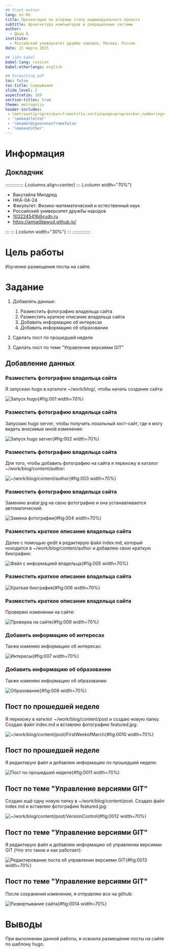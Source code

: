 ```yaml
---
## Front matter
lang: en-RU
title: Презентация по второму этапу индивидуального проекта
subtitle: Архитектура компьютеров и операционные системы
author:
  - Дауд А.
institute:
  - Российский университет дружбы народов, Москва, Россия
date: 21 марта 2025

## i18n babel
babel-lang: russian
babel-otherlangs: english

## Formatting pdf
toc: false
toc-title: Содержание
slide_level: 2
aspectratio: 169
section-titles: true
theme: metropolis
header-includes:
 - \metroset{progressbar=frametitle,sectionpage=progressbar,numbering=fraction}
 - '\makeatletter'
 - '\beamer@ignorenonframefalse'
 - '\makeatother'
---
```


# Информация

## Докладчик

:::::::::::::: {.columns align=center}
::: {.column width="70%"}

  * Вакутайпа Милдред
  * НКА-04-24
  * Факультет: Физико-математический и естественный наук 
  * Российский университет дружбы народов
  * [1032245416@rudn.ru](1032245416@rudn.ru)
  * <https://amjaddawud.github.io/>

:::
::: {.column width="30%"}
:::
::::::::::::::

# Цель работы

Изучение размещения посты на сайте.

# Задание

1. Добавлять данные:
   1. Разместить фотографию владельца сайта
   2. Разместить краткое описание владельца сайта
   3. Добавить информацию об интересах
   4. Добавить информацию об образовании
   
2. Сделать пост по прошедшей неделе
3. Сделать пост по теме "Управление версиями GIT" 


## Добавление данных

### Разместить фотографию владельца сайта

Я запускаю hugo в каталоге ~/work/blog/, чтобы начать создание сайта:

![Запуск hugo](image/1.PNG){#fig:001 width=70%}

### Разместить фотографию владельца сайта

Запускаю hugo server, чтобы получить локальный хост-сайт, где я могу видеть вносимые мной изменения: 

![Запуск hugo server](image/2.PNG){#fig:002 width=70%}

### Разместить фотографию владельца сайта

Для того, чтобы добавить фотографию на сайта я перехожу в каталог ~/work/blog/content/author:

![~/work/blog/content/author](image/3.PNG){#fig:003 width=70%}

### Разместить фотографию владельца сайта

Заменяю avatar.jpg на свою фотографию и она устанавливается автоматический:

![Замена фотографии](image/4.PNG){#fig:004 width=70%}

### Разместить краткое описание владельца сайта

Далее с помощью gedit я редактирую файл index.md, который ноходится в ~/work/blog/content/author и добавляю свою краткую биографию:

![Файл с информацией владельца](image/5.PNG){#fig:005 width=70%}

### Разместить краткое описание владельца сайта

![Краткая биография](image/6.PNG){#fig:006 width=70%}

### Разместить краткое описание владельца сайта

Проверяю изменении на сайте:

![Проверка на сайте](image/7.PNG){#fig:009 width=70%}

### Добавить информацию об интересах

Также изменяю информацию об интересах:

![Интересы](image/8.PNG){#fig:007 width=70%}

### Добавить информацию об образовании

Также изменяю информацию об образовании:

![Образование](image/9.PNG){#fig:008 width=70%}

## Пост по прошедшей неделе

Я перехожу в катклог ~/work/blog/content/post и создаю новую папку. Создаю файл index.md и вставляю фотографию featured.jpg:

![~/work/blog/content/post/FirstWeekofMarch](image/10.PNG){#fig:0010 width=70%}

## Пост по прошедшей неделе

Я редактирую файл и добавляю информацию по прошедшей неделе:

![Пост по прошедшей неделе](image/11.PNG){#fig:0011 width=70%}

## Пост по теме "Управление версиями GIT"

Создаю ещё одну новую папку в ~/work/blog/content/post. Создаю файл index.md и вставляю фотографию featured.jpg:

![~/work/blog/content/post/VersionControl](image/12.PNG){#fig:0012 width=70%}

## Пост по теме "Управление версиями GIT"

Я редактирую файл и добавляю информацию об управлении версиями GIT (Что это такое и как работает):

![Редактирование поста об управлении версиями GIT](image/13.PNG){#fig:0013 width=70%}

## Пост по теме "Управление версиями GIT"

После сохранения изменении, я отправляю все на github:

![Развертывание сайта](image/7.PNG){#fig:0014 width=70%}

# Выводы

При выполнении данной работы, я освоила размещение посты на сайте по шаблону hugo.
